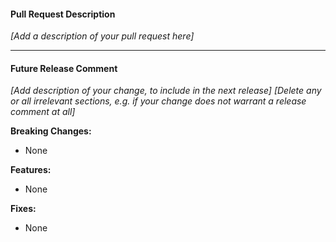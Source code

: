 #### Pull Request Description

_[Add a description of your pull request here]_

---

#### Future Release Comment

_[Add description of your change, to include in the next release]_
_[Delete any or all irrelevant sections, e.g. if your change does not warrant a release comment at all]_

**Breaking Changes:**

-   None

**Features:**

-   None

**Fixes:**

-   None
